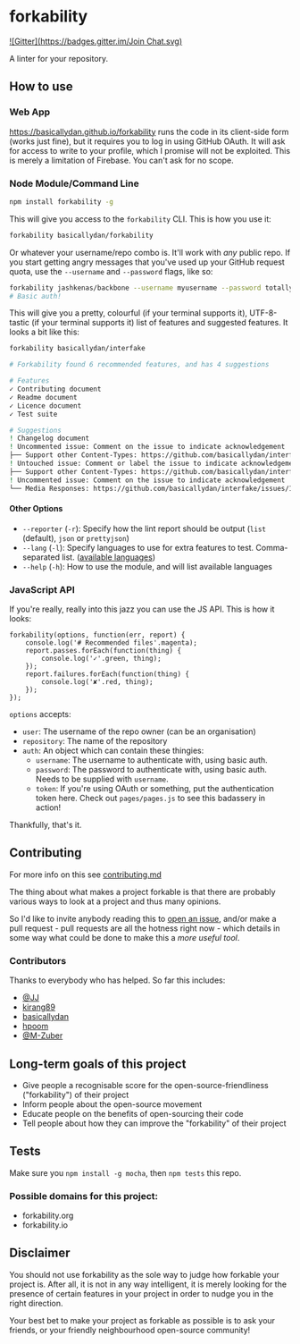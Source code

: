 forkability
===========
[![Gitter](https://badges.gitter.im/Join Chat.svg)](https://gitter.im/basicallydan/forkability?utm_source=badge&utm_medium=badge&utm_campaign=pr-badge&utm_content=badge)

A linter for your repository.

## How to use

### Web App

https://basicallydan.github.io/forkability runs the code in its client-side form (works just fine), but it requires you to log in using GitHub OAuth. It will ask for access to write to your profile, which I promise will not be exploited. This is merely a limitation of Firebase. You can't ask for no scope.

### Node Module/Command Line

```bash
npm install forkability -g
```

This will give you access to the `forkability` CLI. This is how you use it:

```bash
forkability basicallydan/forkability
```

Or whatever your username/repo combo is. It'll work with *any* public repo. If you start getting angry messages that you've used up your GitHub request quota, use the `--username` and `--password` flags, like so:

```bash
forkability jashkenas/backbone --username myusername --password totallynotmypasswordloldonttryitplz
# Basic auth!
```

This will give you a pretty, colourful (if your terminal supports it), UTF-8-tastic (if your terminal supports it) list of features and suggested features. It looks a bit like this:


```bash
forkability basicallydan/interfake

# Forkability found 6 recommended features, and has 4 suggestions

# Features
✓ Contributing document
✓ Readme document
✓ Licence document
✓ Test suite

# Suggestions
! Changelog document
! Uncommented issue: Comment on the issue to indicate acknowledgement
├── Support other Content-Types: https://github.com/basicallydan/interfake/issues/31
! Untouched issue: Comment or label the issue to indicate acknowledgement
├── Support other Content-Types: https://github.com/basicallydan/interfake/issues/31
! Uncommented issue: Comment on the issue to indicate acknowledgement
└── Media Responses: https://github.com/basicallydan/interfake/issues/19
```

#### Other Options

* `--reporter` (`-r`): Specify how the lint report should be output (`list` (default), `json` or `prettyjson`)
* `--lang` (`-l`): Specify languages to use for extra features to test. Comma-separated list. ([available languages](https://github.com/basicallydan/forkability/tree/master/lib/langs))
* `--help` (`-h`): How to use the module, and will list available languages

### JavaScript API

If you're really, really into this jazz you can use the JS API. This is how it looks:

```
forkability(options, function(err, report) {
	console.log('# Recommended files'.magenta);
	report.passes.forEach(function(thing) {
		console.log('✓'.green, thing);
	});
	report.failures.forEach(function(thing) {
		console.log('✘'.red, thing);
	});
});
```

`options` accepts:

* `user`: The username of the repo owner (can be an organisation)
* `repository`: The name of the repository
* `auth`: An object which can contain these thingies:
	* `username`: The username to authenticate with, using basic auth.
	* `password`: The password to authenticate with, using basic auth. Needs to be supplied with `username`.
	* `token`: If you're using OAuth or something, put the authentication token here. Check out `pages/pages.js` to see this badassery in action!

Thankfully, that's it.

## Contributing

For more info on this see [contributing.md](https://github.com/basicallydan/forkability/blob/master/contributing.md)

The thing about what makes a project forkable is that there are probably various ways to look at a project and thus many opinions.

So I'd like to invite anybody reading this to [open an issue](https://github.com/basicallydan/forkability/issues), and/or make a pull request - pull requests are all the hotness right now - which details in some way what could be done to make this a *more useful tool*.

### Contributors

Thanks to everybody who has helped. So far this includes:

* [@JJ](https://github.com/JJ)
* [kirang89](https://github.com/kirang89)
* [basicallydan](https://github.com/basicallydan)
* [hpoom](https://github.com/hpoom)
* [@M-Zuber](https://github.com/M-Zuber)

## Long-term goals of this project

* Give people a recognisable score for the open-source-friendliness ("forkability") of their project
* Inform people about the open-source movement
* Educate people on the benefits of open-sourcing their code
* Tell people about how they can improve the "forkability" of their project

## Tests

Make sure you `npm install -g mocha`, then `npm tests` this repo.

### Possible domains for this project:

* forkability.org
* forkability.io

## Disclaimer

You should not use forkability as the sole way to judge how forkable your project is. After all, it is not in any way intelligent, it is merely looking for the presence of certain features in your project in order to nudge you in the right direction.

Your best bet to make your project as forkable as possible is to ask your friends, or your friendly neighbourhood open-source community!